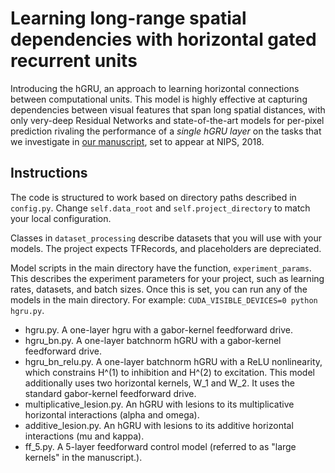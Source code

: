 # Learning long-range spatial dependencies with horizontal gated recurrent units

Introducing the hGRU, an approach to learning horizontal connections between computational units. This model is highly effective at capturing dependencies between visual features that span long spatial distances, with only very-deep Residual Networks and state-of-the-art models for per-pixel prediction rivaling the performance of a *single hGRU layer* on the tasks that we investigate in [our manuscript](https://arxiv.org/abs/1805.08315), set to appear at NIPS, 2018.

## Instructions
The code is structured to work based on directory paths described in `config.py`. Change `self.data_root` and `self.project_directory` to match your local configuration.

Classes in `dataset_processing` describe datasets that you will use with your models. The project expects TFRecords, and placeholders are depreciated.

Model scripts in the main directory have the function, `experiment_params`. This describes the experiment parameters for your project, such as learning rates, datasets, and batch sizes. Once this is set, you can run any of the models in the main directory. For example: `CUDA_VISIBLE_DEVICES=0 python hgru.py`.

- hgru.py. A one-layer hgru with a gabor-kernel feedforward drive.
- hgru_bn.py. A one-layer batchnorm hGRU with a gabor-kernel feedforward drive.
- hgru_bn_relu.py. A one-layer batchnorm hGRU with a ReLU nonlinearity, which constrains H^(1) to inhibition and H^(2) to excitation. This model additionally uses two horizontal kernels, W_1 and W_2. It uses the standard gabor-kernel feedforward drive.
- multiplicative_lesion.py. An hGRU with lesions to its multiplicative horizontal interactions (alpha and omega).
- additive_lesion.py. An hGRU with lesions to its additive horizontal interactions (mu and kappa).
- ff_5.py. A 5-layer feedforward control model (referred to as "large kernels" in the manuscript.).


